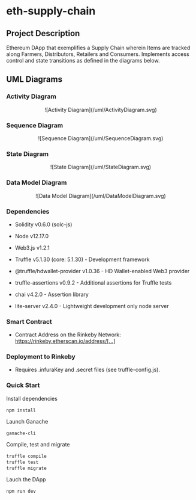 # eth-supply-chain

## Project Description

Ethereum DApp that exemplifies a Supply Chain wherein Items are tracked along Farmers, Distributors, Retailers and Consumers. Implements access control and state transitions as defined in the diagrams below.

## UML Diagrams

### Activity Diagram

<p align="center">
![Activity Diagram](/uml/ActivityDiagram.svg)  
</p>

### Sequence Diagram

<p align="center">
![Sequence Diagram](/uml/SequenceDiagram.svg)
</p>

### State Diagram

<p align="center">
![State Diagram](/uml/StateDiagram.svg)
</p>

### Data Model Diagram

<p align="center">
![Data Model Diagram](/uml/DataModelDiagram.svg)
</p>

### Dependencies

- Solidity v0.6.0 (solc-js)
- Node v12.17.0
- Web3.js v1.2.1

- Truffle v5.1.30 (core: 5.1.30) - Development framework
- @truffle/hdwallet-provider v1.0.36 - HD Wallet-enabled Web3 provider
- truffle-assertions v0.9.2 - Additional assertions for Truffle tests
- chai v4.2.0 - Assertion library
- lite-server v2.4.0 - Lightweight development only node server

### Smart Contract

- Contract Address on the Rinkeby Network: https://rinkeby.etherscan.io/address/[...]

### Deployment to Rinkeby

- Requires .infuraKey and .secret files (see truffle-config.js).

### Quick Start

Install dependencies

```
npm install
```

Launch Ganache

```
ganache-cli
```

Compile, test and migrate

```
truffle compile
truffle test
truffle migrate
```

Lauch the DApp

```
npm run dev
```
